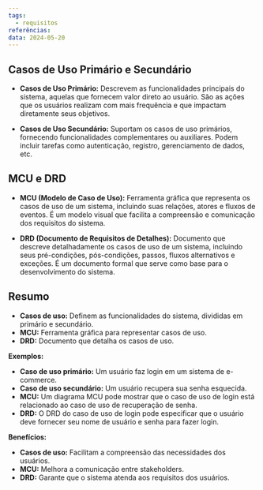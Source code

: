 ```yaml
---
tags:
  - requisitos
referências: 
data: 2024-05-20
---
```

## Casos de Uso Primário e Secundário

- **Casos de Uso Primário:** Descrevem as funcionalidades principais do sistema, aquelas que fornecem valor direto ao usuário. São as ações que os usuários realizam com mais frequência e que impactam diretamente seus objetivos.
    
- **Casos de Uso Secundário:** Suportam os casos de uso primários, fornecendo funcionalidades complementares ou auxiliares. Podem incluir tarefas como autenticação, registro, gerenciamento de dados, etc.


## MCU e DRD

- **MCU (Modelo de Caso de Uso):** Ferramenta gráfica que representa os casos de uso de um sistema, incluindo suas relações, atores e fluxos de eventos. É um modelo visual que facilita a compreensão e comunicação dos requisitos do sistema.
    
- **DRD (Documento de Requisitos de Detalhes):** Documento que descreve detalhadamente os casos de uso de um sistema, incluindo seus pré-condições, pós-condições, passos, fluxos alternativos e exceções. É um documento formal que serve como base para o desenvolvimento do sistema.

## Resumo

- **Casos de uso:** Definem as funcionalidades do sistema, divididas em primário e secundário.
- **MCU:** Ferramenta gráfica para representar casos de uso.
- **DRD:** Documento que detalha os casos de uso.

**Exemplos:**

- **Caso de uso primário:** Um usuário faz login em um sistema de e-commerce.
- **Caso de uso secundário:** Um usuário recupera sua senha esquecida.
- **MCU:** Um diagrama MCU pode mostrar que o caso de uso de login está relacionado ao caso de uso de recuperação de senha.
- **DRD:** O DRD do caso de uso de login pode especificar que o usuário deve fornecer seu nome de usuário e senha para fazer login.

**Benefícios:**

- **Casos de uso:** Facilitam a compreensão das necessidades dos usuários.
- **MCU:** Melhora a comunicação entre stakeholders.
- **DRD:** Garante que o sistema atenda aos requisitos dos usuários.